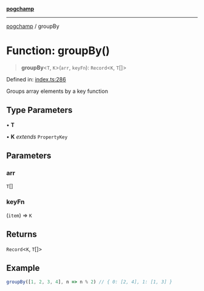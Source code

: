 [**pogchamp**](../README.md)

***

[pogchamp](../globals.md) / groupBy

# Function: groupBy()

> **groupBy**\<`T`, `K`\>(`arr`, `keyFn`): `Record`\<`K`, `T`[]\>

Defined in: [index.ts:286](https://github.com/antonandresen/pogchamp/blob/566c2f0caa8b1c8b5b0295aded976a7544ca5d21/index.ts#L286)

Groups array elements by a key function

## Type Parameters

• **T**

• **K** *extends* `PropertyKey`

## Parameters

### arr

`T`[]

### keyFn

(`item`) => `K`

## Returns

`Record`\<`K`, `T`[]\>

## Example

```ts
groupBy([1, 2, 3, 4], n => n % 2) // { 0: [2, 4], 1: [1, 3] }
```
